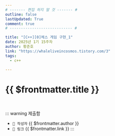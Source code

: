```yaml
---
# ------- 편집 하지 말 것 ------- #
outline: false
lastUpdated: True
comment: true
# ---------------------------- #

title: "[C++][0]체스 게임 구현_1"
date: 2025년 1기 15주차
author: 황준호
link: "https://whaleliveincosmos.tistory.com/3"
tags:
  - c++ 

---
```


# {{ $frontmatter.title }}

<br>

<!-- 여기는 냅두기 -->
::: warning 제출함
 - `🥳 작성자` {{ $frontmatter.author }}
 - `🔗 링크` <a :href="$frontmatter.link" target="_blank" rel="noopener"> {{ $frontmatter.link }} </a>
::: 

<!-- 업데이트 사항 등 필요한 내용 아래부터 자유롭게 사용 -->